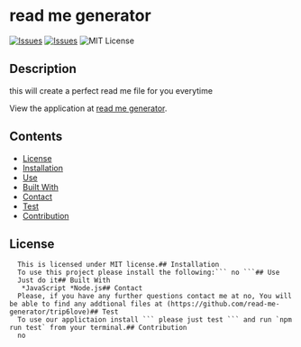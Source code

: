 # read me generator
[![Issues](https://img.shields.io/github/issues/trip6love/read-me-generator)](https://github.com/trip6love/read-me-generator/issues) [![Issues](https://img.shields.io/github/contributors/trip6love/read-me-generator)](https://github.com/trip6love/read-me-generator/graphs/contributors) ![MIT License](https://img.shields.io/badge/license-MIT-green)
## Description
this will create a perfect read me file for you everytime
    
  View the application at [read me generator](https://github.com/trip6love/read-me-generator).
## Contents
* [License](#license)
* [Installation](#installation)
* [Use](#use)
* [Built With](#built-with)
* [Contact](#contact)
* [Test](#test)
* [Contribution](#contribution)

## License
      This is licensed under MIT license.## Installation
      To use this project please install the following:``` no ```## Use
      Just do it## Built With
       *JavaScript *Node.js## Contact
      Please, if you have any further questions contact me at no, You will be able to find any addtional files at (https://github.com/read-me-generator/trip6love)## Test
      To use our applictaion install ``` please just test ``` and run `npm run test` from your terminal.## Contribution
      no